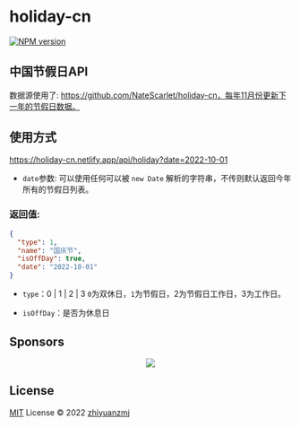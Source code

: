 # holiday-cn

[![NPM version](https://img.shields.io/npm/v/holiday-cn?color=a1b858&label=)](https://www.npmjs.com/package/holiday-cn)

## 中国节假日API
数据源使用了: https://github.com/NateScarlet/holiday-cn，每年11月份更新下一年的节假日数据。

## 使用方式
https://holiday-cn.netlify.app/api/holiday?date=2022-10-01
- `date`参数:
可以使用任何可以被 `new Date` 解析的字符串，不传则默认返回今年所有的节假日列表。

### 返回值:
``` json
{
  "type": 1,
  "name": "国庆节",
  "isOffDay": true,
  "date": "2022-10-01"
}
```
- `type`：0 | 1 | 2 | 3
`0`为双休日，`1`为节假日，2为节假日工作日，3为工作日。

- `isOffDay`：是否为休息日



## Sponsors

<p align="center">
  <a href="https://cdn.jsdelivr.net/gh/antfu/static/sponsors.svg">
    <img src='https://cdn.jsdelivr.net/gh/antfu/static/sponsors.svg'/>
  </a>
</p>

## License

[MIT](./LICENSE) License © 2022 [zhiyuanzmj](https://github.com/zhiyuanzmj)
